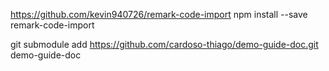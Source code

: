 https://github.com/kevin940726/remark-code-import
npm install --save remark-code-import

git submodule add https://github.com/cardoso-thiago/demo-guide-doc.git demo-guide-doc